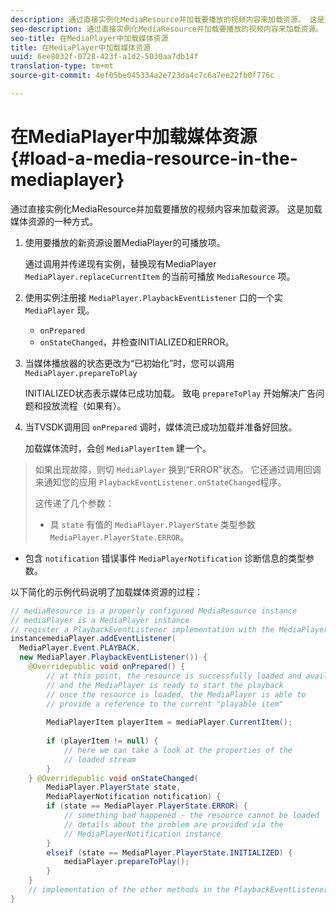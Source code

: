 ```yaml
---
description: 通过直接实例化MediaResource并加载要播放的视频内容来加载资源。 这是加载媒体资源的一种方式。
seo-description: 通过直接实例化MediaResource并加载要播放的视频内容来加载资源。 这是加载媒体资源的一种方式。
seo-title: 在MediaPlayer中加载媒体资源
title: 在MediaPlayer中加载媒体资源
uuid: 6ee8032f-0728-423f-a1d2-5030aa7db14f
translation-type: tm+mt
source-git-commit: 4ef05be045334a2e723da4c7c6a7ee22fb0f776c

---
```



# 在MediaPlayer中加载媒体资源 {#load-a-media-resource-in-the-mediaplayer}

通过直接实例化MediaResource并加载要播放的视频内容来加载资源。 这是加载媒体资源的一种方式。

1. 使用要播放的新资源设置MediaPlayer的可播放项。

   通过调用并传递现有实例，替换现有MediaPlayer `MediaPlayer.replaceCurrentItem` 的当前可播放 `MediaResource` 项。

1. 使用实例注册接 `MediaPlayer.PlaybackEventListener` 口的一个实 `MediaPlayer` 现。

   * `onPrepared`
   * `onStateChanged`，并检查INITIALIZED和ERROR。

1. 当媒体播放器的状态更改为“已初始化”时，您可以调用 `MediaPlayer.prepareToPlay`

   INITIALIZED状态表示媒体已成功加载。 致电 `prepareToPlay` 开始解决广告问题和投放流程（如果有）。

1. 当TVSDK调用回 `onPrepared` 调时，媒体流已成功加载并准备好回放。

   加载媒体流时，会创 `MediaPlayerItem` 建一个。

>如果出现故障，则切 `MediaPlayer` 换到“ERROR”状态。 它还通过调用回调来通知您的应用 `PlaybackEventListener.onStateChanged`程序。
>
>这传递了几个参数：
>* 具 `state` 有值的 `MediaPlayer.PlayerState` 类型参数 `MediaPlayer.PlayerState.ERROR`。
   >
   >
* 包含 `notification` 错误事件 `MediaPlayerNotification` 诊断信息的类型参数。


以下简化的示例代码说明了加载媒体资源的过程：

```java
// mediaResource is a properly configured MediaResource instance 
// mediaPlayer is a MediaPlayer instance 
// register a PlaybackEventListener implementation with the MediaPlayer  
instancemediaPlayer.addEventListener( 
  MediaPlayer.Event.PLAYBACK, 
  new MediaPlayer.PlaybackEventListener()) { 
    @Overridepublic void onPrepared() { 
        // at this point, the resource is successfully loaded and available 
        // and the MediaPlayer is ready to start the playback 
        // once the resource is loaded, the MediaPlayer is able to 
        // provide a reference to the current "playable item" 
 
        MediaPlayerItem playerItem = mediaPlayer.CurrentItem(); 
 
        if (playerItem != null) {     
            // here we can take a look at the properties of the     
            // loaded stream 
        } 
    } @Overridepublic void onStateChanged( 
        MediaPlayer.PlayerState state,  
        MediaPlayerNotification notification) { 
        if (state == MediaPlayer.PlayerState.ERROR) { 
            // something bad happened - the resource cannot be loaded    
            // details about the problem are provided via the  
            // MediaPlayerNotification instance 
        }  
        elseif (state == MediaPlayer.PlayerState.INITIALIZED) {     
            mediaPlayer.prepareToPlay(); 
        } 
    } 
    // implementation of the other methods in the PlaybackEventListener interface... 
} 
```

